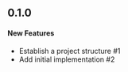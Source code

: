 ## 0.1.0

#### New Features

  - Establish a project structure #1
  - Add initial implementation #2
